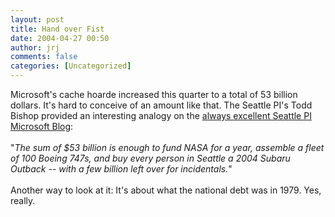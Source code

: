 ```yaml
---
layout: post
title: Hand over Fist
date: 2004-04-27 00:50
author: jrj
comments: false
categories: [Uncategorized]
---
```

Microsoft's cache hoarde increased this quarter to a total of 53 billion dollars. It's hard to conceive of an amount like that. The Seattle PI's Todd Bishop provided an interesting analogy on the <a href="http://blog.seattlepi.nwsource.com/microsoft/archives/002615.html" target="_blank">always excellent Seattle PI Microsoft Blog</a>:
<br />
<br />"*The sum of $53 billion is enough to fund NASA for a year, assemble a fleet of 100 Boeing 747s, and buy every person in Seattle a 2004 Subaru Outback -- with a few billion left over for incidentals.*"
<br />
<br />Another way to look at it: It's about what the national debt was in 1979. Yes, really.
